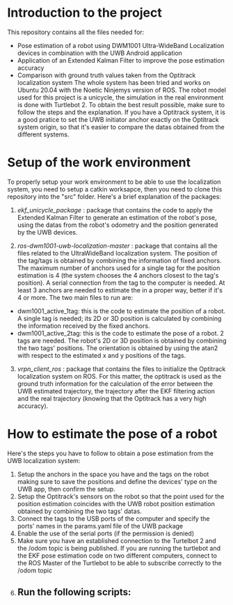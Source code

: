 # Introduction to the project
This repository contains all the files needed for:
- Pose estimation of a robot using DWM1001 Ultra-WideBand Localization devices in combination with the UWB Android application
- Application of an Extended Kalman Filter to improve the pose estimation accuracy
- Comparison with ground truth values taken from the Optitrack localization system
The whole system has been tried and works on Ubuntu 20.04 with the Noetic Ninjemys version of ROS. The robot model used for this project is a unicycle, the simulation in the real environment is done with Turtlebot 2. To obtain the best result possible, make sure to follow the steps and the explanation. If you have a Optitrack system, it is a good pratice to set the UWB initiator anchor exactly on the Optitrack system origin, so that it's easier to compare the datas obtained from the different systems.

# Setup of the work environment
To properly setup your work environment to be able to use the localization system, you need to setup a catkin worksapce, then you need to clone this repository into the "src" folder.
Here's a brief explanation of the packages:
1) *ekf_unicycle_package* : package that contains the code to apply the Extended Kalman Filter to generate an estimation of the robot's pose, using the datas from the robot's odometry and the position generated by the UWB devices.
   
2) *ros-dwm1001-uwb-localization-master* : package that contains all the files related to the UltraWideBand localization system. The position of the tag/tags is obtained by combining the information of fixed anchors. The maximum number of anchors used for a single tag for the position estimation is 4 (the system chooses the 4 anchors closest to the tag's position). A serial connection from the tag to the computer is needed. At least 3 anchors are needed to estimate the in a proper way, better if it's 4 or more.
 The two main files to run are:
- dwm1001_active_1tag: this is the code to estimate the position of a robot. A single tag is needed; its 2D or 3D position is calculated by combining the information received by the fixed anchors. 
- dwm1001_active_2tag: this is the code to estimate the pose of a robot. 2 tags are needed. The robot's 2D or 3D position is obtained by combining the two tags' positions. The orientation is obtained by using the atan2 with respect to the estimated x and y positions of the tags.

3) *vrpn_client_ros* : package that contains the files to initialize the Optitrack localization system on ROS. For this matter, the optitrack is used as the ground truth information for the calculation of the error between the UWB estimated trajectory, the trajectory after the EKF filtering action and the real trajectory (knowing that the Optitrack has a very high accuracy).

# How to estimate the pose of a robot 
Here's the steps you have to follow to obtain a pose estimation from the UWB localization system:
1) Setup the anchors in the space you have and the tags on the robot making sure to save the positions and define the devices' type on the UWB app, then confirm the setup.
2) Setup the Optitrack's sensors on the robot so that the point used for the position estimation coincides with the UWB robot position estimation obtained by combining the two tags' datas.
3) Connect the tags to the USB ports of the computer and specify the ports' names in the params.yaml file of the UWB package
4) Enable the use of the serial ports (if the permission is denied)
5) Make sure you have an established connection to the Turtelbot 2 and the /odom topic is being published. If you are running the turtlebot and the EKF pose estimation code on two different computers, connect to the ROS Master of the Turtlebot to be able to subscribe correctly to the /odom topic
6) Run the following scripts:
   - 



